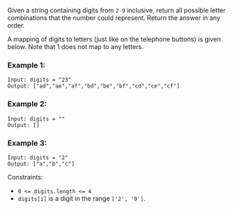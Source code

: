 Given a string containing digits from `2-9` inclusive, return all possible letter combinations that the number could represent. Return the answer in any order.

A mapping of digits to letters (just like on the telephone buttons) is given below. Note that 1 does not map to any letters.

### Example 1:

    Input: digits = "23"
    Output: ["ad","ae","af","bd","be","bf","cd","ce","cf"]

### Example 2:

    Input: digits = ""
    Output: []

### Example 3:

    Input: digits = "2"
    Output: ["a","b","c"]

Constraints:

- `0 <= digits.length <= 4`
- `digits[i]` is a digit in the range `['2', '9']`.
